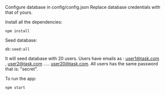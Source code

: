 Configure database in config/config.json
Replace database credentials with that of yours.

Install all the dependencies:

    npm install

Seed database:

    db:seed:all

It will seed database with 20 users. Users have emails as : user1@task.com , user2@task.com ..... user20@task.com.
All users has the same password that is: "secret".

To run the app:

    npm start